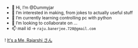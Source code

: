 - 👋 Hi, I’m @Dummyjar
- 👀 I’m interested in making, from jokes to actually useful stuff
- 🌱 I’m currently learning controlling pc with python
- 💞️ I’m looking to collaborate on ...
- 📫 mail id -> `raju.banerjee.720@gmail.com`

<!---
Dummyjar/Dummyjar is a ✨ special ✨ repository because its `README.md` (this file) appears on your GitHub profile.
You can click the Preview link to take a look at your changes.
--->
! [It's a Me, Rajarshi さん](https://m.facebook.com/photo.php/?fbid=1116822325412191 "Facebook profile")
